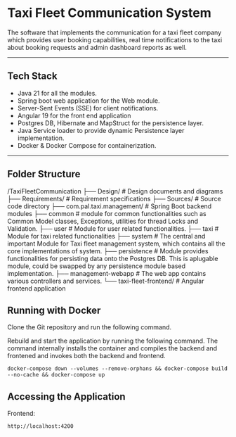 # Taxi Fleet Communication System

The software that implements the communication for a taxi fleet company which provides user booking capabilities, real time notifications to the taxi about booking requests and admin dashboard reports as well.

---

## Tech Stack

- Java 21 for all the modules.
- Spring boot web application for the Web module.
- Server-Sent Events (SSE) for client notifications.
- Angular 19 for the front end application
- Postgres DB, Hibernate and MapStruct for the persistence layer.
- Java Service loader to provide dynamic Persistence layer implementation.
- Docker & Docker Compose for containerization.

---

## Folder Structure
/TaxiFleetCommunication
    ├── Design/ # Design documents and diagrams 
    ├── Requirements/ # Requirement specifications 
    ├── Sources/ # Source code directory
        ├── com.pal.taxi.management/ # Spring Boot backend modules
            ├── common # module for common functionalities such as Common Model classes, Exceptions, utilities for thread Locks and Validation.
            ├── user # Module for user related functionalities.
            ├── taxi # Module for taxi related functionalities
            ├── system # The central and important Module for Taxi fleet management system, which contains all the core implementations of system.
            ├── persistence # Module provides functionalities for persisting data onto the Postgres DB. This is aplugable module, could be swapped by any persistence module based implementation.
            ├── management-webapp # The web app contains various controllers and services.
        └── taxi-fleet-frontend/ # Angular frontend application

## Running with Docker

Clone the Git repository and run the following command.

Rebuild and start the application by running the following command. The command internally installs the container and compiles the backend and frontened and invokes both the backend and frontend.

```
docker-compose down --volumes --remove-orphans && docker-compose build --no-cache && docker-compose up
```

## Accessing the Application
Frontend: 
```
http://localhost:4200
```